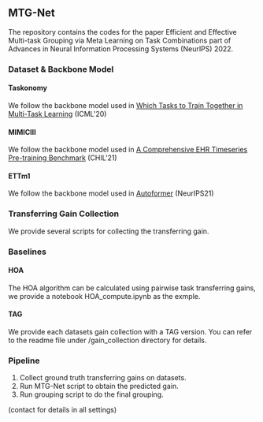 ## MTG-Net

The repository contains the codes for the paper Efficient and Effective Multi-task Grouping via Meta Learning on Task Combinations part of Advances in Neural Information Processing Systems (NeurIPS) 2022.

### Dataset & Backbone Model

#### Taskonomy

We follow the backbone model used in [Which Tasks to Train Together in Multi-Task Learning](https://github.com/tstandley/taskgrouping) (ICML'20)

#### MIMICIII

We follow the backbone model used in [A Comprehensive EHR Timeseries Pre-training Benchmark](https://dl.acm.org/doi/pdf/10.1145/3450439.3451877) (CHIL'21)

#### ETTm1

We follow the backbone model used in [Autoformer](https://github.com/thuml/Autoformer) (NeurIPS21)

### Transferring Gain Collection

We provide several scripts for collecting the transferring gain.

### Baselines

#### HOA

The HOA algorithm can be calculated using pairwise task transferring gains, we provide a notebook HOA_compute.ipynb as the exmple.

#### TAG

We provide each datasets gain collection with a TAG version. You can refer to the readme file under /gain_collection directory for details.

### Pipeline

1. Collect ground truth transferring gains on datasets.
2. Run MTG-Net script to obtain the predicted gain.
3. Run grouping script to do the final grouping.

(contact for details in all settings)